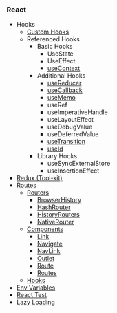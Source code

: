 ### React

- Hooks
  - [Custom Hooks](https://github.com/ridvandmrc/Self-Learning/tree/main/react/Hooks/cutom_hooks)
  - Referenced Hooks
    - Basic Hooks
      - UseState
      - UseEffect
      - [useContext](https://github.com/ridvandmrc/Self-Learning/tree/main/react/Hooks/hooks_api_reference/useContext)
    - Additional Hooks
      - [useReducer](https://github.com/ridvandmrc/Self-Learning/tree/main/react/Hooks/hooks_api_reference/useReducer)
      - [useCallback](https://github.com/ridvandmrc/Self-Learning/tree/main/react/Hooks/hooks_api_reference/useCallback)
      - [useMemo](https://github.com/ridvandmrc/Self-Learning/tree/main/react/Hooks/hooks_api_reference/useMemo)
      - useRef
      - useImperativeHandle
      - useLayoutEffect
      - useDebugValue
      - useDeferredValue
      - [useTransition](https://github.com/ridvandmrc/Self-Learning/tree/main/react/Hooks/hooks_api_reference/useTransition)
      - [useId](https://github.com/ridvandmrc/Self-Learning/tree/main/react/Hooks/hooks_api_reference/useId)
    - Library Hooks
      - useSyncExternalStore
      - useInsertionEffect
- [Redux (Tool-kit)](https://github.com/ridvandmrc/Self-Learning/tree/main/react/Redux-Toolkit)
- [Routes](https://github.com/ridvandmrc/Self-Learning/tree/main/react/Routes)
  - [Routers]()
    - [BrowserHistory](https://github.com/ridvandmrc/Self-Learning/tree/main/react/Routes/Routers/BrowserRouter)
    - [HashRouter](https://github.com/ridvandmrc/Self-Learning/tree/main/react/Routes/Routers/HashRouter)
    - [HİstoryRouters](https://github.com/ridvandmrc/Self-Learning/tree/main/react/Routes/Routers/HistoryRouters)
    - [NativeRouter](https://github.com/ridvandmrc/Self-Learning/tree/main/react/Routes/Routers/NativeRouter)
  - [Components](#)
    - [Link](https://github.com/ridvandmrc/Self-Learning/tree/main/react/Routes/Components/Link)
    - [Navigate](https://github.com/ridvandmrc/Self-Learning/tree/main/react/Routes/Components/Navigate)
    - [NavLink](https://github.com/ridvandmrc/Self-Learning/tree/main/react/Routes/Components/NavLink)
    - [Outlet](https://github.com/ridvandmrc/Self-Learning/tree/main/react/Routes/Components/Outlet)
    - [Route](https://github.com/ridvandmrc/Self-Learning/tree/main/react/Routes/Components/Route)
    - [Routes](https://github.com/ridvandmrc/Self-Learning/tree/main/react/Routes/Components/Routes)
  - [Hooks](https://github.com/ridvandmrc/Self-Learning/tree/main/react/Routes/Hooks)
- [Env Variables](https://github.com/ridvandmrc/Self-Learning/tree/main/react/Env-Variable)
- [React Test](https://github.com/ridvandmrc/Self-Learning/tree/main/react/test)
- [Lazy Loading](https://github.com/ridvandmrc/Self-Learning/tree/main/react/lazy)
